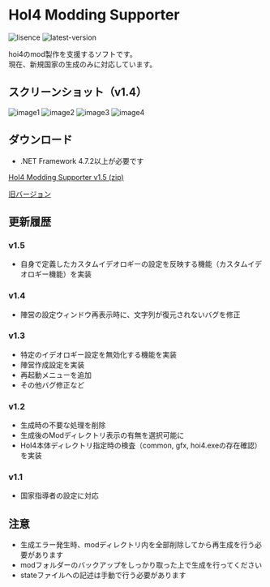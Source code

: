 # HoI4 Modding Supporter
![lisence](https://img.shields.io/github/license/Zakki0925224/HoI4-Modding-Supporter.svg)
![latest-version](https://img.shields.io/github/v/release/Zakki0925224/HoI4-Modding-Supporter.svg)

hoi4のmod製作を支援するソフトです。<br>
現在、新規国家の生成のみに対応しています。

## スクリーンショット（v1.4）
![image1](https://user-images.githubusercontent.com/49384910/90971767-1c1b9180-e54e-11ea-8431-7bfd1059824f.png)
![image2](https://user-images.githubusercontent.com/49384910/90971782-35244280-e54e-11ea-9bae-fc16d685a281.png)
![image3](https://user-images.githubusercontent.com/49384910/90971792-4bca9980-e54e-11ea-940d-49e1c9575d50.png)
![image4](https://user-images.githubusercontent.com/49384910/90971798-55ec9800-e54e-11ea-856e-0ddd7ef5ad8e.png)

## ダウンロード
* .NET Framework 4.7.2以上が必要です

[HoI4 Modding Supporter v1.5 (zip)](https://github.com/Zakki0925224/HoI4-Modding-Supporter/releases/download/v1.5/HoI4-Modding-Supporter.zip)

[旧バージョン](https://github.com/Zakki0925224/HoI4-Modding-Supporter/releases)

## 更新履歴

### v1.5
* 自身で定義したカスタムイデオロギーの設定を反映する機能（カスタムイデオロギー機能）を実装

### v1.4
* 陣営の設定ウィンドウ再表示時に、文字列が復元されないバグを修正

### v1.3
* 特定のイデオロギー設定を無効化する機能を実装
* 陣営作成設定を実装
* 再起動メニューを追加
* その他バグ修正など

### v1.2
* 生成時の不要な処理を削除
* 生成後のModディレクトリ表示の有無を選択可能に
* HoI4本体ディレクトリ指定時の検査（common, gfx, hoi4.exeの存在確認）を実装

### v1.1
* 国家指導者の設定に対応

## 注意
* 生成エラー発生時、modディレクトリ内を全部削除してから再生成を行う必要があります
* modフォルダーのバックアップをしっかり取った上で生成を行ってください
* stateファイルへの記述は手動で行う必要があります